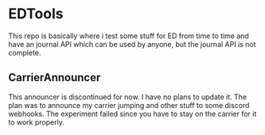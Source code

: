 # EDTools  
This repo is basically where i test some stuff for ED from time to time and have an journal API which can be used by anyone, but the journal API is not complete.  
  
## CarrierAnnouncer  
This announcer is discontinued for now. I have no plans to update it. The plan was to announce my carrier jumping and other stuff to some discord webhooks. The experiment failed since you have to stay on the carrier for it to work properly.  
